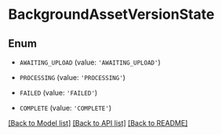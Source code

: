 # BackgroundAssetVersionState


## Enum

* `AWAITING_UPLOAD` (value: `'AWAITING_UPLOAD'`)

* `PROCESSING` (value: `'PROCESSING'`)

* `FAILED` (value: `'FAILED'`)

* `COMPLETE` (value: `'COMPLETE'`)

[[Back to Model list]](../README.md#documentation-for-models) [[Back to API list]](../README.md#documentation-for-api-endpoints) [[Back to README]](../README.md)


